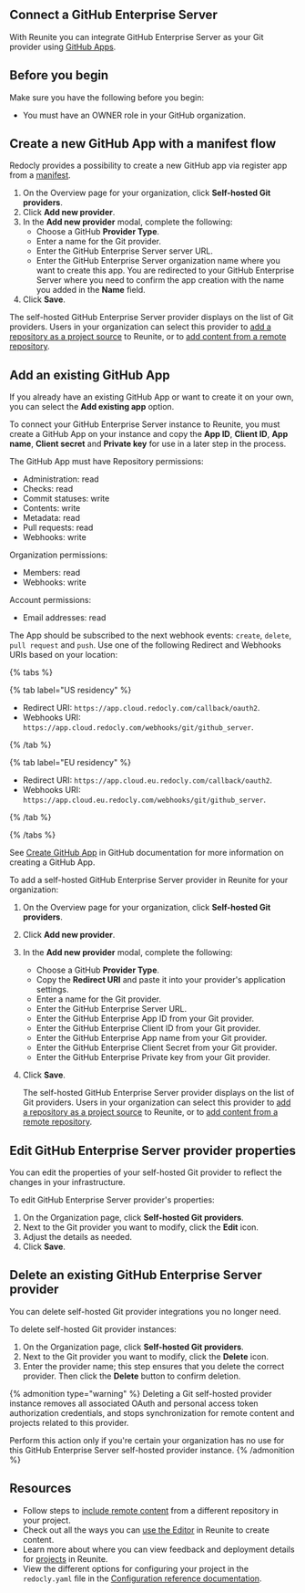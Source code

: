 ## Connect a GitHub Enterprise Server
With Reunite you can integrate GitHub Enterprise Server as your Git provider using [GitHub Apps](https://docs.github.com/en/apps/using-github-apps/about-using-github-apps).

## Before you begin

Make sure you have the following before you begin:

* You must have an OWNER role in your GitHub organization.

## Create a new GitHub App with a manifest flow

Redocly provides a possibility to create a new GitHub app via register app from a [manifest](https://docs.github.com/en/apps/sharing-github-apps/registering-a-github-app-from-a-manifest).

1. On the Overview page for your organization, click **Self-hosted Git providers**.
2. Click **Add new provider**.
3. In the **Add new provider** modal, complete the following:
   * Choose a GitHub **Provider Type**.
   * Enter a name for the Git provider.
   * Enter the GitHub Enterprise Server server URL.
   * Enter the GitHub Enterprise Server organization name where you want to create this app.
  You are redirected to your GitHub Enterprise Server where you need to confirm the app creation with the name you added in the **Name** field.
5. Click **Save**.

  The self-hosted GitHub Enterprise Server provider displays on the list of Git providers. Users in your organization can select this provider to [add a repository as a project source](../connect-git-provider.md) to Reunite, or to [add content from a remote repository](../../remote-content/index.md).

## Add an existing GitHub App

If you already have an existing GitHub App or want to create it on your own, you can select the **Add existing app** option.

To connect your GitHub Enterprise Server instance to Reunite, you must create a GitHub App on your instance and copy the **App ID**, **Client ID**, **App name**, **Client secret** and **Private key** for use in a later step in the process.

The GitHub App must have Repository permissions:

- Administration: read
- Checks: read
- Commit statuses: write
- Contents: write
- Metadata: read
- Pull requests: read
- Webhooks: write

Organization permissions:
- Members: read
- Webhooks: write

Account permissions:
- Email addresses: read

The App should be subscribed to the next webhook events: `create`, `delete`, `pull request` and `push`.
Use one of the following Redirect and Webhooks URIs based on your location:

{% tabs %}

{% tab label="US residency" %}

- Redirect URI: `https://app.cloud.redocly.com/callback/oauth2`.
- Webhooks URI: `https://app.cloud.redocly.com/webhooks/git/github_server`.

{% /tab %}

{% tab label="EU residency" %}

- Redirect URI: `https://app.cloud.eu.redocly.com/callback/oauth2`.
- Webhooks URI: `https://app.cloud.eu.redocly.com/webhooks/git/github_server`.


{% /tab %}

{% /tabs %}

See [Create GitHub App](https://docs.github.com/en/apps/creating-github-apps/about-creating-github-apps/about-creating-github-apps) in GitHub documentation for more information on creating a GitHub App.


To add a self-hosted GitHub Enterprise Server provider in Reunite for your organization:

1. On the Overview page for your organization, click **Self-hosted Git providers**.
2. Click **Add new provider**.
3. In the **Add new provider** modal, complete the following:
   * Choose a GitHub **Provider Type**.
   * Copy the **Redirect URI** and paste it into your provider's application settings.
   * Enter a name for the Git provider.
   * Enter the GitHub Enterprise Server URL.
   * Enter the GitHub Enterprise App ID from your Git provider.
   * Enter the GitHub Enterprise Client ID from your Git provider.
   * Enter the GitHub Enterprise App name from your Git provider.
   * Enter the GitHub Enterprise Client Secret from your Git provider.
   * Enter the GitHub Enterprise Private key from your Git provider.
4. Click **Save**.

    The self-hosted GitHub Enterprise Server provider displays on the list of Git providers. Users in your organization can select this provider to [add a repository as a project source](../connect-git-provider.md) to Reunite, or to [add content from a remote repository](../../remote-content/index.md).

## Edit GitHub Enterprise Server provider properties

You can edit the properties of your self-hosted Git provider to reflect the changes in your infrastructure.

To edit GitHub Enterprise Server provider's properties:

1. On the Organization page, click **Self-hosted Git providers**.
2. Next to the Git provider you want to modify, click the **Edit** icon.
3. Adjust the details as needed.
4. Click **Save**.

## Delete an existing GitHub Enterprise Server provider

You can delete self-hosted Git provider integrations you no longer need.

To delete self-hosted Git provider instances:

1. On the Organization page, click **Self-hosted Git providers**.
2. Next to the Git provider you want to modify, click the **Delete** icon.
3. Enter the provider name; this step ensures that you delete the correct provider.
   Then click the **Delete** button to confirm deletion.

{% admonition type="warning" %}
  Deleting a Git self-hosted provider instance removes all associated OAuth and personal access token authorization credentials, and stops synchronization for remote content and projects related to this provider.

  Perform this action only if you're certain your organization has no use for this GitHub Enterprise Server self-hosted provider instance.
{% /admonition %}

## Resources

- Follow steps to [include remote content](../../remote-content/index.md) from a different repository in your project.
- Check out all the ways you can [use the Editor](../../use-editor.md) in Reunite to create content.
- Learn more about where you can view feedback and deployment details for [projects](../../projects.md) in Reunite.
- View the different options for configuring your project in the `redocly.yaml` file in the [Configuration reference documentation](../../../../config/index.md).
